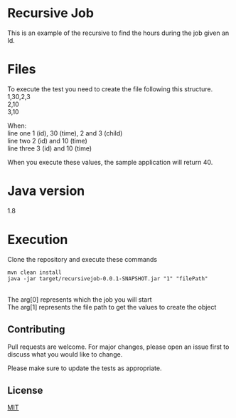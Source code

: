 # Recursive Job

This is an example of the recursive to find the hours during the job given an Id.

# Files

To execute the test you need to create the file following this structure.
<br />1,30,2,3
<br />2,10
<br />3,10

When:
<br />line one 1 (id), 30 (time), 2 and 3 (child)
<br />line two 2 (id) and 10 (time)
<br />line three 3 (id) and 10 (time)

When you execute these values, the sample application will return 40.

# Java version

1.8

# Execution

Clone the repository and execute these commands

````
mvn clean install
java -jar target/recursivejob-0.0.1-SNAPSHOT.jar "1" "filePath"
````
<br />The arg[0] represents which the job you will start
<br />The arg[1] represents the file path to get the values to create the object   

## Contributing
Pull requests are welcome. For major changes, please open an issue first to discuss what you would like to change.

Please make sure to update the tests as appropriate.

## License
[MIT](https://choosealicense.com/licenses/mit/)
